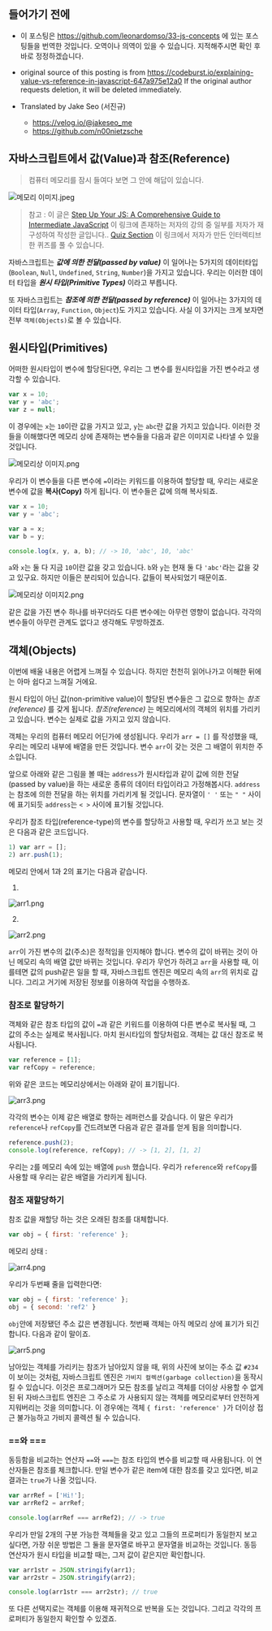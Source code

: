 ## 들어가기 전에
- 이 포스팅은 https://github.com/leonardomso/33-js-concepts 에 있는 포스팅들을 번역한 것입니다. 오역이나 의역이 있을 수 있습니다. 지적해주시면 확인 후 바로 정정하겠습니다.

- original source of this posting is from https://codeburst.io/explaining-value-vs-reference-in-javascript-647a975e12a0 If the original author requests deletion, it will be deleted immediately.

- Translated by Jake Seo (서진규)

	- https://velog.io/@jakeseo_me
	- https://github.com/n00nietzsche

## 자바스크립트에서 값(Value)과 참조(Reference)
> 컴퓨터 메모리를 잠시 들여다 보면 그 안에 해답이 있습니다.

![메모리 이미지.jpeg](https://images.velog.io/post-images/jakeseo_me/ddd4f260-51bd-11e9-a806-8f3a20f1c19e/메모리-이미지.jpeg)

> 참고 : 이 글은 [Step Up Your JS: A Comprehensive Guide to Intermediate JavaScript](https://www.educative.io/collection/5679346740101120/5707702298738688?authorName=Arnav%20Aggarwal) 이 링크에 존재하는 저자의 강의 중 일부를 저자가 재구성하여 작성한 글입니다.. [Quiz Section](https://www.educative.io/collection/page/5679346740101120/5707702298738688/5685265389584384) 이 링크에서 저자가 만든 인터렉티브한 퀴즈를 풀 수 있습니다.

자바스크립트는 ***값에 의한 전달(passed by value)*** 이 일어나는 5가지의 데이터타입(`Boolean`, `Null`, `Undefined`, `String`, `Number`)을 가지고 있습니다. 우리는 이러한 데이터 타입을 ***원시 타입(Primitive Types)*** 이라고 부릅니다. 

또 자바스크립트는 ***참조에 의한 전달(passed by reference)*** 이 일어나는 3가지의 데이터 타입(`Array`, `Function`, `Object`)도 가지고 있습니다. 사실 이 3가지는 크게 보자면 전부 `객체(Objects)`로 볼 수 있습니다.

## 원시타입(Primitives)
어떠한 원시타입이 변수에 할당된다면, 우리는 그 변수를 원시타입을 가진 변수라고 생각할 수 있습니다.

```javascript
var x = 10;
var y = 'abc';
var z = null;
```

이 경우에는 `x`는 `10`이란 값을 가지고 있고, `y`는 `abc`란 값을 가지고 있습니다. 이러한 것들을 이해했다면 메모리 상에 존재하는 변수들을 다음과 같은 이미지로 나타낼 수 있을 것입니다.


![메모리상 이미지.png](https://images.velog.io/post-images/jakeseo_me/2b321030-51c1-11e9-87aa-df2c53a2fd5f/메모리상-이미지.png)

우리가 이 변수들을 다른 변수에 `=`이라는 키워드를 이용하여 할당할 때, 우리는 새로운 변수에 값을 **복사(Copy)** 하게 됩니다. 이 변수들은 값에 의해 복사되죠.

```javascript
var x = 10;
var y = 'abc';

var a = x;
var b = y;

console.log(x, y, a, b); // -> 10, 'abc', 10, 'abc'
```

`a`와 `x`는 둘 다 지금 `10`이란 값을 갖고 있습니다. `b`와 `y`는 현재 둘 다 `'abc'`라는 값을 갖고 있구요. 하지만 이들은 분리되어 있습니다. 값들이 복사되었기 때문이죠.

![메모리상 이미지2.png](https://images.velog.io/post-images/jakeseo_me/0432ada0-5414-11e9-9723-eb39f385be66/메모리상-이미지2.png)

같은 값을 가진 변수 하나를 바꾸더라도 다른 변수에는 아무런 영향이 없습니다. 각각의 변수들이 아무런 관계도 없다고 생각해도 무방하겠죠.

## 객체(Objects)
이번에 배울 내용은 어렵게 느껴질 수 있습니다. 하지만 천천히 읽어나가고 이해한 뒤에는 아마 쉽다고 느껴질 거에요.

원시 타입이 아닌 값(non-primitive value)이 할당된 변수들은 그 값으로 향하는 *참조(reference)* 를 갖게 됩니다. *참조(reference)* 는 메모리에서의 객체의 위치를 가리키고 있습니다. 변수는 실제로 값을 가지고 있지 않습니다.

객체는 우리의 컴퓨터 메모리 어딘가에 생성됩니다. 우리가 `arr = []` 를 작성했을 때, 우리는 메모리 내부에 배열을 만든 것입니다. 변수 `arr`이 갖는 것은 그 배열이 위치한 주소입니다.

앞으로 아래와 같은 그림을 볼 때는 `address`가 원시타입과 같이 값에 의한 전달(passed by value)을 하는 새로운 종류의 데이터 타입이라고 가정해봅시다. `address`는 참조에 의한 전달을 하는 위치를 가리키게 될 것입니다. 문자열이 `' '` 또는 `" "` 사이에 표기되듯 `address`는 `< >` 사이에 표기될 것입니다.

우리가 참조 타입(reference-type)의 변수를 할당하고 사용할 때, 우리가 쓰고 보는 것은 다음과 같은 코드입니다.

```javascript
1) var arr = [];
2) arr.push(1);
```

메모리 안에서 1과 2의 표기는 다음과 같습니다.

1.
![arr1.png](https://images.velog.io/post-images/jakeseo_me/95025c90-5469-11e9-ab21-e18f506a09b0/arr1.png)

2.
![arr2.png](https://images.velog.io/post-images/jakeseo_me/97722410-5469-11e9-ab21-e18f506a09b0/arr2.png)

`arr`이 가진 변수의 값(주소)은 정적임을 인지해야 합니다. 변수의 값이 바뀌는 것이 아닌 메모리 속의 배열 값만 바뀌는 것입니다. 우리가 무언가 하려고 `arr`을 사용할 때, 이를테면 값의 push같은 일을 할 때, 자바스크립트 엔진은 메모리 속의 `arr`의 위치로 갑니다. 그리고 거기에 저장된 정보를 이용하여 작업을 수행하죠.

### 참조로 할당하기
객체와 같은 참조 타입의 값이 `=`과 같은 키워드를 이용하여 다른 변수로 복사될 때, 그 값의 주소는 실제로 복사됩니다. 마치 원시타입의 할당처럼요. 객체는 값 대신 참조로 복사됩니다.

```javascript
var reference = [1];
var refCopy = reference;
```

위와 같은 코드는 메모리상에서는 아래와 같이 표기됩니다.

![arr3.png](https://images.velog.io/post-images/jakeseo_me/a6522a60-546a-11e9-ab21-e18f506a09b0/arr3.png)

각각의 변수는 이제 같은 배열로 향하는 레퍼런스를 갖습니다. 이 말은 우리가 `reference`나 `refCopy`를 건드려보면 다음과 같은 결과를 얻게 됨을 의미합니다.

```javascript
reference.push(2);
console.log(reference, refCopy); // -> [1, 2], [1, 2]
```

우리는 `2`를 메모리 속에 있는 배열에 `push` 했습니다. 우리가 `reference`와 `refCopy`를 사용할 때 우리는 같은 배열을 가리키게 됩니다.

### 참조 재할당하기
참조 값을 재할당 하는 것은 오래된 참조를 대체합니다.

```javascript
var obj = { first: 'reference' };
```

메모리 상태 :

![arr4.png](https://images.velog.io/post-images/jakeseo_me/fbb45a20-546d-11e9-ab21-e18f506a09b0/arr4.png)

우리가 두번째 줄을 입력한다면:

```javascript
var obj = { first: 'reference' };
obj = { second: 'ref2' }
```

`obj`안에 저장됐던 주소 값은 변경됩니다. 첫번째 객체는 아직 메모리 상에 표기가 되긴 합니다. 다음과 같이 말이죠.

![arr5.png](https://images.velog.io/post-images/jakeseo_me/449e94d0-546e-11e9-a095-d742f66aa765/arr5.png)

남아있는 객체를 가리키는 참조가 남아있지 않을 때, 위의 사진에 보이는 주소 값 `#234`이 보이는 것처럼, 자바스크립트 엔진은 `가비지 컬렉션(garbage collection)`을 동작시킬 수 있습니다. 이것은 프로그래머가 모든 참조를 날리고 객체를 더이상 사용할 수 없게 된 뒤 자바스크립트 엔진은 그 주소로 가 사용되지 않는 객체를 메모리로부터 안전하게 지워버리는 것을 의미합니다. 이 경우에는 객체 `{ first: 'reference' }`가 더이상 접근 불가능하고 가비지 콜렉션 될 수 있습니다.

### ==와 ===
동등함을 비교하는 연산자 `==`와 `===`는 참조 타입의 변수를 비교할 때 사용됩니다. 이 연산자들은 참조를 체크합니다. 만일 변수가 같은 item에 대한 참조를 갖고 있다면, 비교 결과는 `true`가 나올 것입니다.

```javascript
var arrRef = ['Hi!'];
var arrRef2 = arrRef;

console.log(arrRef === arrRef2); // -> true
```

우리가 만일 2개의 구분 가능한 객체들을 갖고 있고 그들의 프로퍼티가 동일한지 보고 싶다면, 가장 쉬운 방법은 그 둘을 문자열로 바꾸고 문자열을 비교하는 것입니다. 동등 연산자가 원시 타입을 비교할 때는, 그저 값이 같은지만 확인합니다.

```javascript
var arr1str = JSON.stringify(arr1);
var arr2str = JSON.stringify(arr2);

console.log(arr1str === arr2str); // true
```

또 다른 선택지로는 객체를 이용해 재귀적으로 반복을 도는 것입니다. 그리고 각각의 프로퍼티가 동일한지 확인할 수 있겠죠.
